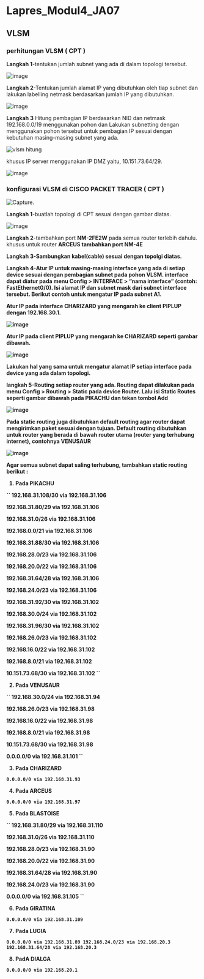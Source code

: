 # Lapres_Modul4_JA07

## VLSM
### perhitungan VLSM ( CPT )

<b>Langkah 1</b>-tentukan jumlah subnet yang ada di dalam topologi tersebut.

![image](https://user-images.githubusercontent.com/45744801/68526375-a4a5aa00-030d-11ea-9ec0-5f85f3a679cb.png)

<b>Langkah 2</b>-Tentukan jumlah alamat IP yang dibutuhkan oleh tiap subnet dan lakukan labelling netmask berdasarkan jumlah IP yang dibutuhkan.

![image](https://user-images.githubusercontent.com/45744801/68526465-c05d8000-030e-11ea-82f1-649d9c78e479.png)

<b>Langkah 3</b> Hitung pembagian IP berdasarkan NID dan netmask 192.168.0.0/19 menggunakan pohon dan Lakukan subnetting dengan menggunakan pohon tersebut untuk pembagian IP sesuai dengan kebutuhan masing-masing subnet yang ada.

![vlsm hitung](https://user-images.githubusercontent.com/45744801/68526951-09fc9980-0314-11ea-851e-441b2b310202.jpg)

khusus IP server menggunakan IP DMZ yaitu, 10.151.73.64/29.

![image](https://user-images.githubusercontent.com/45744801/68527040-22b97f00-0315-11ea-9b23-0eef388c177e.png)

### konfigurasi VLSM di CISCO PACKET TRACER ( CPT )

![Capture](https://user-images.githubusercontent.com/45744801/68525775-a9675f80-0307-11ea-9612-4e9b074c954f.PNG).

<b>Langkah 1</b>-buatlah topologi di CPT sesuai dengan gambar diatas.

![image](https://user-images.githubusercontent.com/45744801/68525741-673e1e00-0307-11ea-87bc-579fd64bced2.png)

<b>Langkah 2</b>-tambahkan port <b>NM-2FE2W</b> pada semua router terlebih dahulu. khusus untuk router <b>ARCEUS<b> tambahkan port <b>NM-4E </b> 
  
<b>Langkah 3</b>-Sambungkan kabel(cable) sesuai dengan topolgi diatas. 

<b>Langkah 4</b>-Atur IP untuk masing-masing interface yang ada di setiap device sesuai dengan pembagian subnet pada pohon VLSM. interface dapat diatur pada menu Config > INTERFACE > “nama interface” (contoh: FastEthernet0/0). Isi alamat IP dan subnet mask dari subnet interface tersebut. Berikut contoh untuk mengatur IP pada subnet A1.

Atur IP pada interface CHARIZARD yang mengarah ke client PIPLUP dengan 192.168.30.1.

![image](https://user-images.githubusercontent.com/45744801/68526770-d587de00-0311-11ea-9175-6024b76272d5.png)

Atur IP pada client PIPLUP yang mengarah ke CHARIZARD seperti gambar dibawah.

![image](https://user-images.githubusercontent.com/45744801/68526808-38797500-0312-11ea-9021-85bf9e26d949.png)

Lakukan hal yang sama untuk mengatur alamat IP setiap interface pada device yang ada dalam topologi.

<b>langkah 5</b>-Routing setiap router yang ada. Routing dapat dilakukan pada menu Config > Routing > Static pada device Router. Lalu isi Static Routes seperti gambar dibawah pada PIKACHU dan tekan tombol Add

![image](https://user-images.githubusercontent.com/45744801/68526856-bfc6e880-0312-11ea-9842-546349221073.png)

Pada static routing juga dibutuhkan default routing agar router dapat mengirimkan paket sesuai dengan tujuan. Default routing dibutuhkan untuk router yang berada di bawah router utama (router yang terhubung internet), contohnya VENUSAUR

![image](https://user-images.githubusercontent.com/45744801/68526866-fa308580-0312-11ea-81b7-a309ac4d64c6.png)

Agar semua subnet dapat saling terhubung, tambahkan static routing berikut :

1. Pada PIKACHU

``
192.168.31.108/30 via 192.168.31.106

192.168.31.80/29 via 192.168.31.106

192.168.31.0/26 via 192.168.31.106

192.168.0.0/21 via 192.168.31.106

192.168.31.88/30 via 192.168.31.106

192.168.28.0/23 via 192.168.31.106

192.168.20.0/22 via 192.168.31.106 

192.168.31.64/28 via 192.168.31.106

192.168.24.0/23 via 192.168.31.106

192.168.31.92/30 via 192.168.31.102

192.168.30.0/24 via 192.168.31.102

192.168.31.96/30 via 192.168.31.102

192.168.26.0/23 via 192.168.31.102

192.168.16.0/22 via 192.168.31.102

192.168.8.0/21 via 192.168.31.102

10.151.73.68/30 via 192.168.31.102
``

2. Pada VENUSAUR

``
192.168.30.0/24 via 192.168.31.94

192.168.26.0/23 via 192.168.31.98

192.168.16.0/22 via 192.168.31.98

192.168.8.0/21 via 192.168.31.98

10.151.73.68/30 via 192.168.31.98

0.0.0.0/0 via 192.168.31.101
``

3. Pada CHARIZARD

``
0.0.0.0/0 via 192.168.31.93
``

4. Pada ARCEUS

``
0.0.0.0/0 via 192.168.31.97
``

5. Pada BLASTOISE

``
192.168.31.80/29 via 192.168.31.110

192.168.31.0/26 via 192.168.31.110

192.168.28.0/23 via 192.168.31.90

192.168.20.0/22 via 192.168.31.90

192.168.31.64/28 via 192.168.31.90

192.168.24.0/23 via 192.168.31.90

0.0.0.0/0 via 192.168.31.105
``

6. Pada GIRATINA

``
0.0.0.0/0 via 192.168.31.109
``

7. Pada LUGIA

``
0.0.0.0/0 via 192.168.31.89
192.168.24.0/23 via 192.168.20.3
192.168.31.64/28 via 192.168.20.3
``

8. PadA DIALGA

``
0.0.0.0/0 via 192.168.20.1
``
